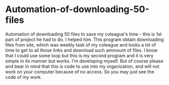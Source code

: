 # Automation-of-downloading-50-files
Automation of downloading 50 files to save my coleague's time - this is 1st part of project he had to do. I helped him.
This program obtain downloading files from site, which was weekly task of my coleague and tooks a lot of time to get to all those links and download such ammount of files. I know that I could use some loop but this is my second program and it is very simple in its manner but works. I'm developing myself.
But of course please and bear in mind that this is code to use into my organization, and will not work on your computer because of no access. So you may just see the code of my work.
